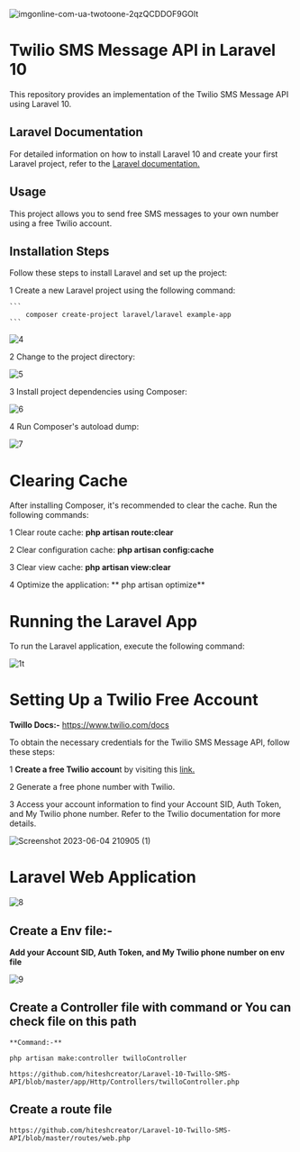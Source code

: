 ![imgonline-com-ua-twotoone-2qzQCDDOF9GOlt](https://github.com/hiteshcreator/Laravel-10-Twillo-SMS-API/assets/86715574/cf72ac5a-0244-46af-8c70-286f038c597f)



# Twilio SMS Message API in Laravel 10


This repository provides an implementation of the Twilio SMS Message API using Laravel 10.


## Laravel Documentation

For detailed information on how to install Laravel 10 and create your first Laravel project, refer to the <a href="https://laravel.com/docs/10.x/installation#your-first-laravel-project" target="_blank">Laravel documentation.</a>


## Usage

This project allows you to send free SMS messages to your own number using a free Twilio account.


## Installation Steps


Follow these steps to install Laravel and set up the project:


1    Create a new Laravel project using the following command:

    ```
        composer create-project laravel/laravel example-app
    ```

![4](https://github.com/hiteshcreator/Laravel-10-Twillo-SMS-API/assets/86715574/2d2e1016-f588-4d70-9dcd-03e5bde8d88d)


2    Change to the project directory:

![5](https://github.com/hiteshcreator/Laravel-10-Twillo-SMS-API/assets/86715574/91aa4d55-64b8-46cd-86f9-207ea94f8944)


3    Install project dependencies using Composer:


![6](https://github.com/hiteshcreator/Laravel-10-Twillo-SMS-API/assets/86715574/002de70e-3297-4435-90f4-9fe311a7104d)


4    Run Composer's autoload dump:


![7](https://github.com/hiteshcreator/Laravel-10-Twillo-SMS-API/assets/86715574/648b9d98-3450-45e9-8d87-df60584664ea)



#   Clearing Cache


After installing Composer, it's recommended to clear the cache. Run the following commands:


1    Clear route cache:  **php artisan route:clear**
    
2    Clear configuration cache:  **php artisan config:cache**

3    Clear view cache:   **php artisan view:clear**

4   Optimize the application:  ** php artisan optimize**


#   Running the Laravel App

To run the Laravel application, execute the following command:


![1t](https://github.com/hiteshcreator/Laravel-10-Twillo-SMS-API/assets/86715574/26497595-fe3c-4b18-9c28-31be504f4dc2)


#   Setting Up a Twilio Free Account


**Twillo Docs:-**    https://www.twilio.com/docs


To obtain the necessary credentials for the Twilio SMS Message API, follow these steps:


1    **Create a free Twilio accoun**t by visiting this <a href="https://www.twilio.com/try-twilio" target="_blank">link.</a>


2    Generate a free phone number with Twilio.


3    Access your account information to find your Account SID, Auth Token, and My Twilio phone number. Refer to the Twilio documentation for more details.


![Screenshot 2023-06-04 210905 (1)](https://github.com/hiteshcreator/Laravel-10-Twillo-SMS-API/assets/86715574/ea7959a4-c377-43b4-96bc-b997329a498d)




#   Laravel Web Application

![8](https://github.com/hiteshcreator/Laravel-10-Twillo-SMS-API/assets/86715574/9ee5c54e-b3f2-4486-80c5-5869aa91e03e)



##  Create a Env file:-

**Add your Account SID, Auth Token, and My Twilio phone number on env file**

![9](https://github.com/hiteshcreator/Laravel-10-Twillo-SMS-API/assets/86715574/4c612912-90fa-44b9-a9fb-14d4b6fe956f)



## Create a Controller file with command or You can check file on this path

    **Command:-**

    php artisan make:controller twilloController

    https://github.com/hiteshcreator/Laravel-10-Twillo-SMS-API/blob/master/app/Http/Controllers/twilloController.php


##  Create a route file

    https://github.com/hiteshcreator/Laravel-10-Twillo-SMS-API/blob/master/routes/web.php
